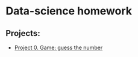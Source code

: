 # Data-science homework

## Projects:

* [Project 0. Game: guess the number](https://github.com/baez22/sf_data_science/tree/main/Project_0)


